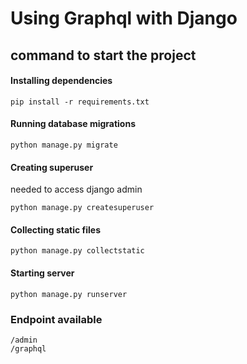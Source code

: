 # Using Graphql with Django

## command to start the project

<!--sec data-title="" data-id="" data-collapse=true ces-->

#### Installing dependencies

    pip install -r requirements.txt

<!--endsec-->

<!--sec data-title="" data-id="" data-collapse=true ces-->

#### Running database migrations

    python manage.py migrate

<!--endsec-->

<!--sec data-title="" data-id="" data-collapse=true ces-->

#### Creating superuser
<p> needed to access django admin </p>

    python manage.py createsuperuser

<!--endsec-->

<!--sec data-title="" data-id="" data-collapse=true ces-->

#### Collecting static files

    python manage.py collectstatic

<!--endsec-->

<!--sec data-title="" data-id="" data-collapse=true ces-->

#### Starting server

    python manage.py runserver

<!--endsec-->

### Endpoint available

<!--sec data-title="" data-id="" data-collapse=true ces-->


    /admin
    /graphql
    

<!--endsec-->